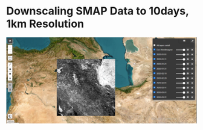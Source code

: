 # Downscaling SMAP Data to 10days, 1km Resolution

![image alt](https://github.com/SaeidDaliriSusefi/SMAP-Downscalling/blob/7a95467fc0af538588c914478bf1800b51ed46da/Images/SMAP.PNG)
